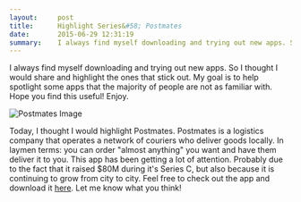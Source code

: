 ```yaml
---
layout:     post
title:      Highlight Series&#58; Postmates
date:       2015-06-29 12:31:19
summary:    I always find myself downloading and trying out new apps. So I thought I would share and highlight the ones that stick out...
---
```


I always find myself downloading and trying out new apps. So I thought I would share and highlight the ones that stick out. My goal is to help spotlight some apps that the majority of people are not as familiar with. Hope you find this useful! Enjoy. 

![Postmates Image](../../../../images/postmates-img.png)

Today, I thought I would highlight Postmates. Postmates is a logistics company that operates a network of couriers who deliver goods locally. In laymen terms: you can order "almost anything" you want and have them deliver it to you. This app has been getting a lot of attention. Probably due to the fact that it raised $80M during it's Series C, but also because it is continuing to grow from city to city. Feel free to check out the app and download it [here](https://itunes.apple.com/us/app/postmates/id512393983?mt=8). Let me know what you think!